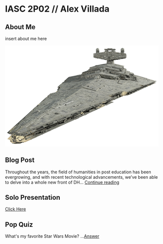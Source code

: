 # IASC 2P02 // Alex Villada

## About Me

insert about me here

![](images/StarDestroyer.png)

## Blog Post

Throughout the years, the field of humanities in post education has been evergrowing, and with recent technological advancements, we’ve been able to delve into a whole new front of DH... [Continue reading](blog)


## Solo Presentation
[Click Here](https://alexvillada.github.io/IASC-2P02/reveal/index.html)



## Pop Quiz

What's my favorite Star Wars Movie?
...[Answer](images/star-wars-episode-3-revenge-of-the-sith-poster-4[1].jpg)
